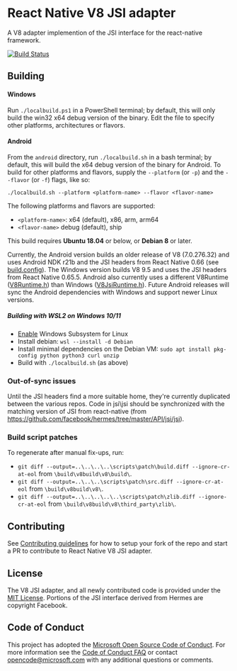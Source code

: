 # React Native V8 JSI adapter
A V8 adapter implemention of the JSI interface for the react-native framework.

[![Build Status](https://dev.azure.com/ms/v8-jsi/_apis/build/status/microsoft.v8-jsi?branchName=master)](https://dev.azure.com/ms/v8-jsi/_build/latest?definitionId=321&branchName=master)

## Building

#### Windows
Run `./localbuild.ps1` in a PowerShell terminal; by default, this will only build the win32 x64 debug version of the binary. Edit the file to specify other platforms, architectures or flavors.

#### Android
From the `android` directory, run `./localbuild.sh` in a bash terminal; by default, this will build the x64 debug version of the binary for Android. To build for other platforms and flavors, supply the `--platform` (or `-p`) and the `--flavor` (or `-f`) flags, like so:

`./localbuild.sh --platform <platform-name> --flavor <flavor-name>`

The following platforms and flavors are supported:
*   `<platform-name>`: x64 (default), x86, arm, arm64
*   `<flavor-name>` debug (default), ship

This build requires **Ubuntu 18.04** or below, or **Debian 8** or later.

Currently, the Android version builds an older release of V8 (7.0.276.32) and uses Android NDK r21b and the JSI headers from React Native 0.66 (see [build.config](android/build.config)). The Windows version builds V8 9.5 and uses the JSI headers from React Native 0.65.5. Android also currently uses a different V8Runtime ([V8Runtime.h](android/V8Runtime.h)) than Windows ([V8JsiRuntime.h](src/public/V8JsiRuntime.h)). Future Android releases will sync the Android dependencies with Windows and support newer Linux versions.

##### Building with WSL2 on Windows 10/11
* [Enable](https://docs.microsoft.com/en-us/windows/wsl/install) Windows Subsystem for Linux
* Install debian: `wsl --install -d Debian`
* Install minimal dependencies on the Debian VM: `sudo apt install pkg-config python python3 curl unzip`
* Build with `./localbuild.sh` (as above)

### Out-of-sync issues
Until the JSI headers find a more suitable home, they're currently duplicated between the various repos. Code in jsi\jsi should be synchronized with the matching version of JSI from react-native (from https://github.com/facebook/hermes/tree/master/API/jsi/jsi).

### Build script patches
To regenerate after manual fix-ups, run:
* `git diff --output=..\..\..\..\scripts\patch\build.diff --ignore-cr-at-eol` from `\build\v8build\v8\build\`.
* `git diff --output=..\..\..\scripts\patch\src.diff --ignore-cr-at-eol` from `\build\v8build\v8\`.
* `git diff --output=..\..\..\..\..\scripts\patch\zlib.diff --ignore-cr-at-eol` from `\build\v8build\v8\third_party\zlib\`.

## Contributing
See [Contributing guidelines](./docs/CONTRIBUTING.md) for how to setup your fork of the repo and start a PR to contribute to React Native V8 JSI adapter.

## License

The V8 JSI adapter, and all newly contributed code is provided under the [MIT License](LICENSE). Portions of the JSI interface derived from Hermes are copyright Facebook.

## Code of Conduct

This project has adopted the [Microsoft Open Source Code of Conduct](https://opensource.microsoft.com/codeofconduct/). For more information see the [Code of Conduct FAQ](https://opensource.microsoft.com/codeofconduct/faq/) or contact [opencode@microsoft.com](mailto:opencode@microsoft.com) with any additional questions or comments.
